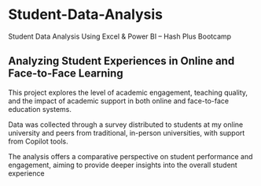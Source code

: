 # Student-Data-Analysis
Student Data Analysis Using Excel &amp; Power BI – Hash Plus Bootcamp

## Analyzing Student Experiences in Online and Face-to-Face Learning

This project explores the level of academic engagement, teaching quality, and the impact of academic support in both online and face-to-face education systems.

Data was collected through a survey distributed to students at my online university and peers from traditional, in-person universities, with support from Copilot tools.

The analysis offers a comparative perspective on student performance and engagement, aiming to provide deeper insights into the overall student experience
